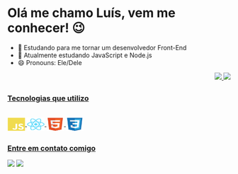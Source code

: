 # Olá me chamo Luís, vem me conhecer!  😉

- 🔭 Estudando para me tornar um desenvolvedor Front-End
- 🌱 Atualmente estudando JavaScript e Node.js
- 😄 Pronouns: Ele/Dele

<div align="right">
  <a href="https://github.com/rafaballerini">
  <img height="180em" widht="50%" src="https://github-readme-stats.vercel.app/api?username=luis-a-silva&show_icons=true&theme=highcontrast&include_all_commits=true&count_private=true"/>
  <img height="180em" widht="50%" src="https://github-readme-stats.vercel.app/api/top-langs/?username=luis-a-silva&layout=compact&langs_count=7&theme=highcontrast"/>
</div>

  ##
 
  <h3>Tecnologias que utilizo</h3>
<div style="display: inline_block"><br>
  <img align="center" alt="Rafa-Js" height="30" width="40" src="https://raw.githubusercontent.com/devicons/devicon/master/icons/javascript/javascript-plain.svg">
  <img align="center" alt="Rafa-React" height="30" width="40" src="https://raw.githubusercontent.com/devicons/devicon/master/icons/react/react-original.svg">
  <img align="center" alt="Rafa-HTML" height="30" width="40" src="https://raw.githubusercontent.com/devicons/devicon/master/icons/html5/html5-original.svg">
  <img align="center" alt="Rafa-CSS" height="30" width="40" src="https://raw.githubusercontent.com/devicons/devicon/master/icons/css3/css3-original.svg">          
</div>

  ##
  
  <h3>Entre em contato comigo</h3>
  
  <div> 
  <a href = "mailto:luis.silva.devBA@gmail.com"><img src="https://img.shields.io/badge/-Gmail-%23333?style=for-the-badge&logo=gmail&logoColor=white" target="_blank"></a>
  <a href="https://www.linkedin.com/in/lu%C3%ADs-andr%C3%A9-gomes-5596081aa/" target="_blank"><img src="https://img.shields.io/badge/-LinkedIn-%230077B5?style=for-the-badge&logo=linkedin&logoColor=white" target="_blank"></a> 
